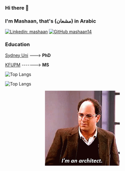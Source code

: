### Hi there 👋
### I'm Mashaan, that's (مشعان) in Arabic
[![Linkedin: mashaan](https://img.shields.io/badge/LinkedIn-0077B5?style=for-the-badge&logo=linkedin&logoColor=white)](https://linkedin.com/in/mashaan)
[![GitHub mashaan14](https://img.shields.io/badge/GitHub-100000?style=for-the-badge&logo=github&logoColor=white)](https://github.com/mashaan14)

### Education

[Sydney Uni](https://www.sydney.edu.au/) ---> **PhD**

[KFUPM](http://www.kfupm.edu.sa/) -------> **MS**

![Top Langs](https://github-readme-stats.vercel.app/api/top-langs/?username=mashaan14&layout=compact&card_width=400)

![Top Langs](https://github-readme-stats.vercel.app/api/top-langs/?username=anuraghazra&layout=compact)

<p align="center">
  <img src="seinfeld-george.gif" />
</p>
